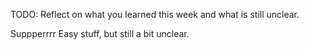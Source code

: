 TODO: Reflect on what you learned this week and what is still unclear.

Suppperrrr Easy stuff, but still a bit unclear.